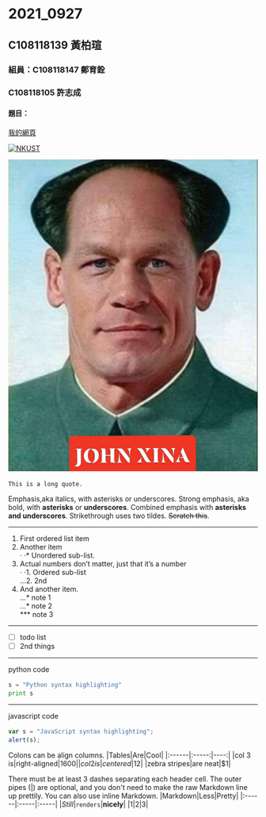 # 2021_0927

## C108118139 黃柏瑄

### 組員：C108118147 鄭育銓
###      C108118105 許志成

#### 題目：

[我的網頁]()

[![NKUST](https://www.nkust.edu.tw/var/file/0/1000/img/513/182513897.png "高科大")](https://www.nkust.edu.tw/)

![xina](xina.jpg)

```
This is a long quote.
```
Emphasis,aka italics, with asterisks or underscores.
Strong emphasis, aka bold, with **asterisks** or **underscores**.
Combined emphasis with **asterisks and underscores**.
Strikethrough uses two tildes. <s>Scratch this</s>.

---
1. First ordered list item</br>
2. Another item</br>
    · ·* Unordered sub-list.</br>
3. Actual numbers don’t matter, just that it’s a number</br>
    · ·1. Ordered sub-list</br>
    …2. 2nd</br>
4. And another item. </br>
    ...* note 1</br>
    ...* note 2</br>
    *** note 3
---
- [ ] todo list
- [ ] 2nd things
---
python code
```python
s = "Python syntax highlighting"
print s
```
---
javascript code
```javascript
var s = "JavaScript syntax highlighting";
alert(s);
```
Colons can be align columns.
|Tables|Are|Cool|
|:------|:-----:|----:|
|col 3 is|right-aligned|$1600|
|col 2 is|centered|$12|
|zebra stripes|are neat|$1|

There must be at least 3 dashes separating each header cell. The outer pipes (|) are optional, and you don't need to make the raw Markdown line up prettily. You can also use inline Markdown.
|Markdown|Less|Pretty|
|:------|:-----|:-----|
|*Still*|`renders`|**nicely**|
|1|2|3|
